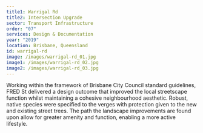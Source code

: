 ```yaml
---
title1: Warrigal Rd
title2: Intersection Upgrade
sector: Transport Infrastructure
order: "07"
services: Design & Documentation
year: "2019"
location: Brisbane, Queensland
id: warrigal-rd
image: /images/warrigal-rd_01.jpg
image1: /images/warrigal-rd_02.jpg
image2: /images/warrigal-rd_03.jpg
---
```

Working within the framework of Brisbane City Council standard
guidelines, FRED St delivered a design outcome that improved the local
streetscape function whilst maintaining a cohesive neighbourhood
aesthetic. Robust, native species were specified to the verges with
protection given to the new and existing street trees. The path the landscape improvements are found upon allow for greater amenity and function, enabling a more active lifestyle.